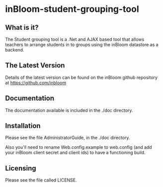 inBloom-student-grouping-tool
=========================
What is it?
-----------

The Student grouping tool is a .Net and AJAX based tool that allows teachers to arrange students in to groups using the inBloom datastore as a backend.

The Latest Version
------------------

Details of the latest version can be found on the inBloom github repository at https://github.com/inbloom

Documentation
-------------

The documentation available is included in the ./doc directory.

Installation
------------

Please see the file AdministratorGuide, in the ./doc directory.

Also you'll need to rename Web.config.example to web.config (and add your inBloom client secret and client ids) to have a functioning build.

Licensing
---------

Please see the file called LICENSE.
